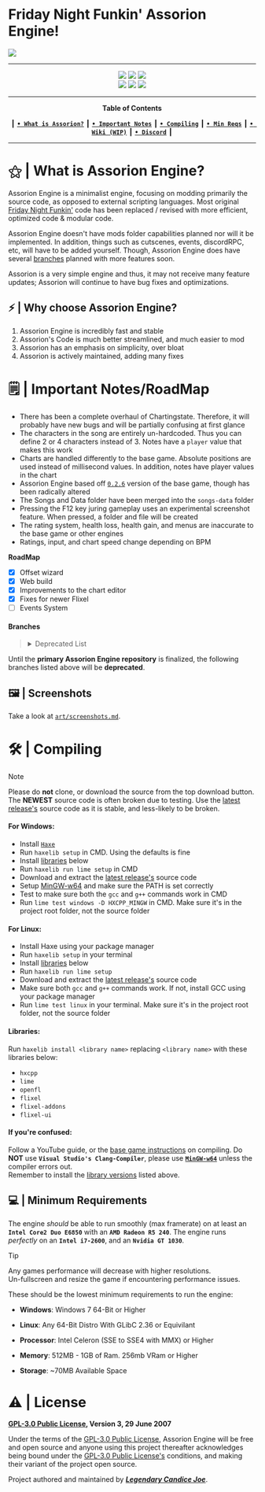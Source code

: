 # Friday Night Funkin' Assorion Engine!

<img src="https://codeberg.org/Assorion/FNF-Assorion-Engine/raw/branch/main/art/assorion-engine.png"/>

-------------------------------------------------------------
 <div align="center">
 <a href="#"><img src="https://img.shields.io/gitea/stars/Assorion/FNF-Assorion-Engine?gitea_url=https%3A%2F%2Fcodeberg.org&style=for-the-badge&logoSize=4&color=06b59c"/></a>
 <img src="https://img.shields.io/gitea/last-commit/Assorion/FNF-Assorion-Engine?gitea_url=https%3A%2F%2Fcodeberg.org&style=for-the-badge&color=06b59c"/</a> 
 <img src="https://img.shields.io/gitea/v/release/Assorion/FNF-Assorion-Engine?gitea_url=https%3A%2F%2Fcodeberg.org&style=for-the-badge&color=06b59c"/></a>
 </div>
 <div align="center">
 <a href="https://github.com/Assorion/FNF-Assorion-Engine/releases"><img src="https://img.shields.io/badge/Windows_Build-Released-blue?style=for-the-badge&color=e1b100"/></a>
 <a href="https://github.com/Assorion/FNF-Assorion-Engine/releases"><img src="https://img.shields.io/badge/Linux_Build-Released-blue?style=for-the-badge&color=e1b100"/></a>
 <a href="https://github.com/Assorion/FNF-Assorion-Engine/actions/workflows/HTML5.yml"><img src="https://img.shields.io/badge/Web_Build-Testing-blue?style=for-the-badge&color=e1b100"/></a>  
 </div>

-------------------------------------------------------------
<div align="center">
 
**Table of Contents**
</div>
<div align="center">
 
┃ [**`• What is Assorion?`**](#what-is-assorion-engine) ┃ [**`• Important Notes`**](#important-notes-roadmap) ┃ [**`• Compiling`**](#compiling) ┃ [**`• Min Reqs`**](#minimum-requirements) ┃ <a href="https://assorion.github.io/wiki/">**`• Wiki (WIP)`**</a> ┃ <a href="https://discord.gg/nbhWWxKxTe">**`• Discord`**</a> ┃

</div>

-------------------------------------------------------------
 
# ⚝ | What is Assorion Engine?

Assorion Engine is a minimalist engine, focusing on modding primarily the source code, as opposed to external scripting languages. 
Most original <a href="https://ninja-muffin24.itch.io/funkin">Friday Night Funkin'</a> code has been replaced / revised with more efficient, optimized code & modular code.

Assorion Engine doesn't have mods folder capabilities planned nor will it be implemented. 
In addition, things such as cutscenes, events, discordRPC, etc, will have to be added yourself. 
Though, Assorion Engine does have several <a href="https://codeberg.org/Assorion/FNF-Assorion-Engine#branches">branches</a> planned with more features soon.

Assorion is a very simple engine and thus, it may not receive many feature updates; Assorion will continue to have bug fixes and optimizations.

## ⚡ | Why choose Assorion Engine?

1. Assorion Engine is incredibly fast and stable
2. Assorion's Code is much better streamlined, and much easier to mod
3. Assorion has an emphasis on simplicity, over bloat
4. Assorion is actively maintained, adding many fixes

# 🗒️ | Important Notes/RoadMap

-	There has been a complete overhaul of Chartingstate. Therefore, it will probably have new bugs and will be partially confusing at first glance
-	The characters in the song are entirely un-hardcoded. Thus you can define 2 or 4 characters instead of 3. Notes have a `player` value that makes this work
-	Charts are handled differently to the base game. Absolute positions are used instead of millisecond values. In addition, notes have player values in the chart
-	Assorion Engine based off <a href="https://github.com/FunkinCrew/Funkin/releases/tag/v0.2.6">`0.2.6`</a> version of the base game, though has been radically altered
-	The Songs and Data folder have been merged into the `songs-data` folder
- Pressing the F12 key juring gameplay uses an experimental screenshot feature. When pressed, a folder and file will be created
- The rating system, health loss, health gain, and menus are inaccurate to the base game or other engines
- Ratings, input, and chart speed change depending on BPM
  
 **RoadMap**
* [x]	Offset wizard
* [X]	Web build
* [X]	Improvements to the chart editor
* [X]	Fixes for newer Flixel
* [ ]	Events System
 
#### **Branches**

> <details>
> <summary>Deprecated List</summary>
> <table>
> <tr>
> <td>
>
>   | `Assorion Branch's`                                | `Windows` | `Linux` | `HTML5 (WEB)`     |
>   |--------------------------------------------------|---------|-------|-----------------|
>   | <a href="#">Assorion-Main</a>                                    | ✓       | ✓     | ⍻              |
>   | <a href="#">Assorion-Plus</a>                                    | ☓       | ☓     | ☓              |
>   | <a href="#">Assorion-Minimun</a>                                 | ☓       | ☓     | ☓              |
>   | <a href="#">Assorion-Base</a>                                    | ☓       | ☓     | ☓              |
>   | <a href="#">Assorion-3D</a>                                      | ☓       | ☓     | ☓              |
></td>
></tr>
></table>
></details>
Until the **primary Assorion Engine repository** is finalized, the following branches listed above will be **deprecated**.

## 🖼️ | Screenshots

Take a look at <a href="https://codeberg.org/Assorion/FNF-Assorion-Engine/src/branch/main/.github/Screenshots.md">`art/screenshots.md`</a>. 

# 🛠 | Compiling

> [!NOTE]
> Please do **not** clone, or download the source from the top download button. The **NEWEST** source code is often broken due to testing.
> Use the <a href="https://github.com/Assorion/FNF-Assorion-Engine/releases">latest release's</a> source code as it is stable, and less-likely to be broken.

#### **For Windows:**
- Install <a href="https://haxe.org/">`Haxe`</a>
- Run `haxelib setup` in CMD. Using the defaults is fine
- Install [libraries](#libraries) below
- Run `haxelib run lime setup` in CMD
- Download and extract the <a href="https://github.com/Assorion/FNF-Assorion-Engine/releases">latest release's</a> source code
- Setup <a href="https://codeberg.org/Assorion/FNF-Assorion-Engine/src/branch/main/.github/MinGW-Setup.md">MinGW-w64</a> and make sure the PATH is set correctly
- Test to make sure both the `gcc` and `g++` commands work in CMD
- Run `lime test windows -D HXCPP_MINGW` in CMD. Make sure it's in the project root folder, not the source folder

#### **For Linux:**
- Install Haxe using your package manager
- Run `haxelib setup` in your terminal
- Install [libraries](#libraries) below
- Run `haxelib run lime setup`
- Download and extract the <a href="https://github.com/Assorion/FNF-Assorion-Engine/releases">latest release's</a> source code
- Make sure both `gcc` and `g++` commands work. If not, install GCC using your package manager
- Run `lime test linux` in your terminal. Make sure it's in the project root folder, not the source folder

#### **Libraries:**  
Run `haxelib install <library name>` replacing `<library name>` with these libraries below:
- `hxcpp`
- `lime`
- `openfl`
- `flixel`
- `flixel-addons`
- `flixel-ui`

#### **If you're confused:**  
Follow a YouTube guide, or the <a href="https://github.com/FunkinCrew/Funkin#build-instructions">base game instructions</a> on compiling. Do **NOT** use **`Visual Studio's Clang-Compiler`**, please use <a href="https://codeberg.org/Assorion/FNF-Assorion-Engine/src/branch/main/.github/MinGW-Setup.md">**`MinGW-w64`**</a> unless the compiler errors out.  
Remember to install the [library versions](#libraries) listed above.

## 💻 | Minimum Requirements

The engine *should* be able to run smoothly (max framerate) on at least an **`Intel Core2 Duo E6850`** with an **`AMD Radeon R5 240`**. 
The engine runs *perfectly* on an **`Intel i7-2600`**, and an **`Nvidia GT 1030`**.

> [!tip]
> Any games performance will decrease with higher resolutions.  
> Un-fullscreen and resize the game if encountering performance issues.

These should be the lowest minimum requirements to run the engine:

- **Windows**: Windows 7 64-Bit or Higher
  
- **Linux**: Any 64-Bit Distro With GLibC 2.36 or Equivilant
  
- **Processor**: Intel Celeron (SSE to SSE4 with MMX) or Higher
  
- **Memory**: 512MB - 1GB of Ram. 256mb VRam or Higher
  
- **Storage**: ~70MB Available Space


# ⚠️ | License
**<a href="https://codeberg.org/Assorion/FNF-Assorion-Engine/src/branch/main/LICENSE">GPL-3.0 Public License</a>, Version 3, 29 June 2007**

Under the terms of the <a href="https://codeberg.org/Assorion/FNF-Assorion-Engine/src/branch/main/LICENSE">GPL-3.0 Public License</a>, Assorion Engine will be free and open source and anyone using this project thereafter acknowledges being bound under the <a href="https://codeberg.org/Assorion/FNF-Assorion-Engine/src/branch/main/LICENSE">GPL-3.0 Public License's</a> conditions, and making their variant of the project open source.

Project authored and maintained by <a href="https://codeberg.org/Legendary-Candice-Joe">***Legendary Candice Joe***</a>.
